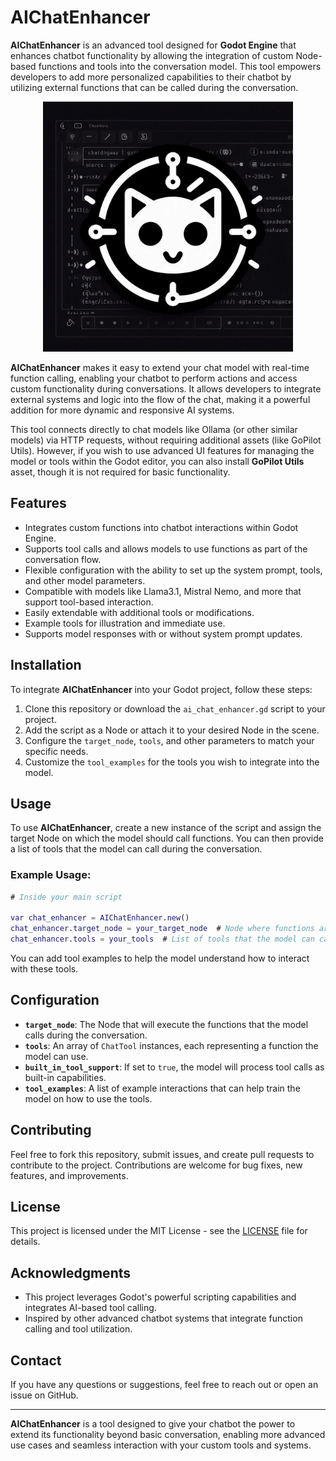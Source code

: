 # AIChatEnhancer

**AIChatEnhancer** is an advanced tool designed for **Godot Engine** that enhances chatbot functionality by allowing the integration of custom Node-based functions and tools into the conversation model. This tool empowers developers to add more personalized capabilities to their chatbot by utilizing external functions that can be called during the conversation.

<p align="center">
  
<img src="AI-Chat-Enhacer.png" alt="AI-Chat-Enhacer" width="400"/>

</p>


**AIChatEnhancer** makes it easy to extend your chat model with real-time function calling, enabling your chatbot to perform actions and access custom functionality during conversations. It allows developers to integrate external systems and logic into the flow of the chat, making it a powerful addition for more dynamic and responsive AI systems.

This tool connects directly to chat models like Ollama (or other similar models) via HTTP requests, without requiring additional assets (like GoPilot Utils). However, if you wish to use advanced UI features for managing the model or tools within the Godot editor, you can also install **GoPilot Utils** asset, though it is not required for basic functionality.

## Features
- Integrates custom functions into chatbot interactions within Godot Engine.
- Supports tool calls and allows models to use functions as part of the conversation flow.
- Flexible configuration with the ability to set up the system prompt, tools, and other model parameters.
- Compatible with models like Llama3.1, Mistral Nemo, and more that support tool-based interaction.
- Easily extendable with additional tools or modifications.
- Example tools for illustration and immediate use.
- Supports model responses with or without system prompt updates.


## Installation

To integrate **AIChatEnhancer** into your Godot project, follow these steps:

1. Clone this repository or download the `ai_chat_enhancer.gd` script to your project.
2. Add the script as a Node or attach it to your desired Node in the scene.
3. Configure the `target_node`, `tools`, and other parameters to match your specific needs.
4. Customize the `tool_examples` for the tools you wish to integrate into the model.

## Usage

To use **AIChatEnhancer**, create a new instance of the script and assign the target Node on which the model should call functions. You can then provide a list of tools that the model can call during the conversation.

### Example Usage:

```gd
# Inside your main script

var chat_enhancer = AIChatEnhancer.new()
chat_enhancer.target_node = your_target_node  # Node where functions are executed
chat_enhancer.tools = your_tools  # List of tools that the model can call
```

You can add tool examples to help the model understand how to interact with these tools.

## Configuration

- **`target_node`**: The Node that will execute the functions that the model calls during the conversation.
- **`tools`**: An array of `ChatTool` instances, each representing a function the model can use.
- **`built_in_tool_support`**: If set to `true`, the model will process tool calls as built-in capabilities.
- **`tool_examples`**: A list of example interactions that can help train the model on how to use the tools.

## Contributing

Feel free to fork this repository, submit issues, and create pull requests to contribute to the project. Contributions are welcome for bug fixes, new features, and improvements.

## License

This project is licensed under the MIT License - see the [LICENSE](LICENSE) file for details.

## Acknowledgments

- This project leverages Godot's powerful scripting capabilities and integrates AI-based tool calling.
- Inspired by other advanced chatbot systems that integrate function calling and tool utilization.

## Contact

If you have any questions or suggestions, feel free to reach out or open an issue on GitHub.

---

**AIChatEnhancer** is a tool designed to give your chatbot the power to extend its functionality beyond basic conversation, enabling more advanced use cases and seamless interaction with your custom tools and systems.
